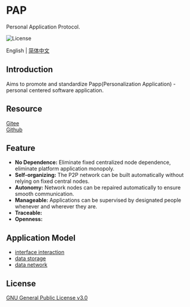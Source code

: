 # PAP

Personal Application Protocol.

![License](https://img.shields.io/badge/license-GPL%20v3-blue)

English | [简体中文](./README_zh.md)

## Introduction

Aims to promote and standardize Papp(Personalization Application) - personal centered software application.

## Resource

[Gitee](https://gitee.com/dfz/PAP)  
[Github](https://github.com/xxyjskx1987/PAP)

## Feature

- **No Dependence:** Eliminate fixed centralized node dependence, eliminate platform application monopoly.  
- **Self-organizing:** The P2P network can be built automatically without relying on fixed central nodes.  
- **Autonomy:** Network nodes can be repaired automatically to ensure smooth communication.  
- **Manageable:** Applications can be supervised by designated people whenever and wherever they are.  
- **Traceable:**  
- **Openness:**

## Application Model

- [interface interaction](./interface_interaction/README.md)  
- [data storage](./data_storage/README.md)  
- [data network](./data_network/README.md)

## License

[GNU General Public License v3.0](./LICENSE)
